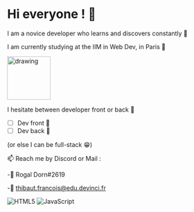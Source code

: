 # Hi everyone ! :wave:

I am a novice developer who learns and discovers constantly 🤩

I am currently studying at the IIM in Web Dev, in Paris 🥖 

<img src="https://user-images.githubusercontent.com/90460073/133886293-3da8d790-a1cf-4c6e-87b5-de5efe038abd.png" alt="drawing" width="100"/>

I hesitate between developer front or back :thinking:
- [ ] Dev front :lipstick:
- [ ] Dev back :hammer:

(or else I can be full-stack :grin:)


:mailbox: Reach me by Discord or Mail :

   -:robot: Rogal Dorn#2619
  
   -:email: thibaut.francois@edu.devinci.fr

![HTML5](https://img.shields.io/badge/html5-%23E34F26.svg?style=for-the-badge&logo=html5&logoColor=white)
![JavaScript](https://img.shields.io/badge/javascript-%23323330.svg?style=for-the-badge&logo=javascript&logoColor=%23F7DF1E)

